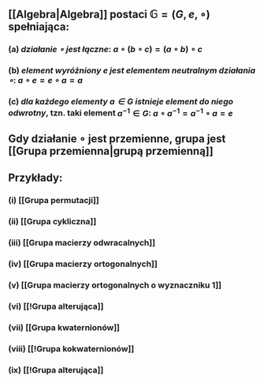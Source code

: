 ## [[Algebra|Algebra]] postaci $\mathbb{G} = (G,e, \circ)$ spełniająca:
### (a) *działanie $\circ$ jest łączne*: $a \circ  (b \circ c) = (a \circ b)  \circ c$ 
### (b) *element wyróżniony $e$ jest elementem neutralnym działania $\circ$*: $a \circ e = e \circ a = a$ 
### (c) *dla każdego elementy $a \in G$ istnieje element do niego odwrotny*, tzn. taki element  $a^{-1} \in G$:  $a \circ a^{-1} = a^{-1} \circ a = e$ 
## Gdy działanie $\circ$ jest przemienne, grupa jest [[Grupa przemienna|grupą przemienną]]

## **Przykłady**:
### (i) [[Grupa permutacji]]
### (ii) [[Grupa cykliczna]]
### (iii) [[Grupa macierzy odwracalnych]]
### (iv) [[Grupa macierzy ortogonalnych]]
### (v) [[Grupa macierzy ortogonalnych o wyznaczniku 1]]
### (vi) [[!Grupa alterująca]]
### (vii) [[Grupa kwaternionów]]
### (viii) [[!Grupa kokwaternionów]]
### (ix) [[!Grupa alterująca]]
